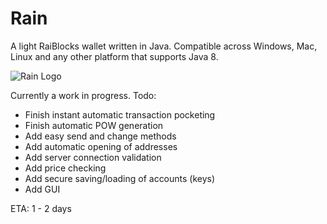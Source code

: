 # Rain
A light RaiBlocks wallet written in Java. Compatible across Windows, Mac, Linux and any other platform that supports Java 8.

![Rain Logo](https://i.imgur.com/o20oEYp.png "Rain Logo")

Currently a work in progress. Todo:
- Finish instant automatic transaction pocketing
- Finish automatic POW generation
- Add easy send and change methods
- Add automatic opening of addresses
- Add server connection validation
- Add price checking
- Add secure saving/loading of accounts (keys)
- Add GUI

ETA: 1 - 2 days
